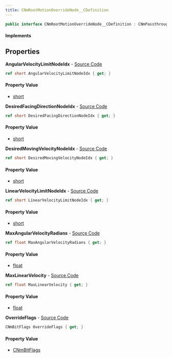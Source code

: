```yaml
---
title: CNmRootMotionOverrideNode__CDefinition
---
```


```csharp
public interface CNmRootMotionOverrideNode__CDefinition : CNmPassthroughNode__CDefinition, CNmPoseNode__CDefinition, CNmGraphNode__CDefinition, ISchemaClass<CNmGraphNode__CDefinition>, ISchemaClass<CNmPoseNode__CDefinition>, ISchemaClass<CNmPassthroughNode__CDefinition>, ISchemaClass<CNmRootMotionOverrideNode__CDefinition>, ISchemaField, ISchemaClass, INativeHandle
```

#### Implements

## Properties

**AngularVelocityLimitNodeIdx** - [Source Code](https://github.com/swiftly-solution/swiftlys2/blob/master/managed/src/SwiftlyS2.Generated/Schemas/Interfaces/CNmRootMotionOverrideNode__CDefinition.cs#L22)

```csharp
ref short AngularVelocityLimitNodeIdx { get; }
```

#### Property Value

- [short](https://learn.microsoft.com/dotnet/api/system.int16)

**DesiredFacingDirectionNodeIdx** - [Source Code](https://github.com/swiftly-solution/swiftlys2/blob/master/managed/src/SwiftlyS2.Generated/Schemas/Interfaces/CNmRootMotionOverrideNode__CDefinition.cs#L18)

```csharp
ref short DesiredFacingDirectionNodeIdx { get; }
```

#### Property Value

- [short](https://learn.microsoft.com/dotnet/api/system.int16)

**DesiredMovingVelocityNodeIdx** - [Source Code](https://github.com/swiftly-solution/swiftlys2/blob/master/managed/src/SwiftlyS2.Generated/Schemas/Interfaces/CNmRootMotionOverrideNode__CDefinition.cs#L16)

```csharp
ref short DesiredMovingVelocityNodeIdx { get; }
```

#### Property Value

- [short](https://learn.microsoft.com/dotnet/api/system.int16)

**LinearVelocityLimitNodeIdx** - [Source Code](https://github.com/swiftly-solution/swiftlys2/blob/master/managed/src/SwiftlyS2.Generated/Schemas/Interfaces/CNmRootMotionOverrideNode__CDefinition.cs#L20)

```csharp
ref short LinearVelocityLimitNodeIdx { get; }
```

#### Property Value

- [short](https://learn.microsoft.com/dotnet/api/system.int16)

**MaxAngularVelocityRadians** - [Source Code](https://github.com/swiftly-solution/swiftlys2/blob/master/managed/src/SwiftlyS2.Generated/Schemas/Interfaces/CNmRootMotionOverrideNode__CDefinition.cs#L26)

```csharp
ref float MaxAngularVelocityRadians { get; }
```

#### Property Value

- [float](https://learn.microsoft.com/dotnet/api/system.single)

**MaxLinearVelocity** - [Source Code](https://github.com/swiftly-solution/swiftlys2/blob/master/managed/src/SwiftlyS2.Generated/Schemas/Interfaces/CNmRootMotionOverrideNode__CDefinition.cs#L24)

```csharp
ref float MaxLinearVelocity { get; }
```

#### Property Value

- [float](https://learn.microsoft.com/dotnet/api/system.single)

**OverrideFlags** - [Source Code](https://github.com/swiftly-solution/swiftlys2/blob/master/managed/src/SwiftlyS2.Generated/Schemas/Interfaces/CNmRootMotionOverrideNode__CDefinition.cs#L28)

```csharp
CNmBitFlags OverrideFlags { get; }
```

#### Property Value

- [CNmBitFlags](/docs/api/shared/schemadefinitions/cnmbitflags)

